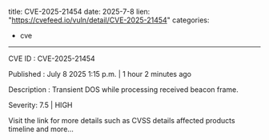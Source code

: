  
title: CVE-2025-21454
date: 2025-7-8
lien: "https://cvefeed.io/vuln/detail/CVE-2025-21454"
categories:
  - cve
---

CVE ID : CVE-2025-21454

Published :  July 8
2025
1:15 p.m. | 1 hour
2 minutes ago

Description : Transient DOS while processing received beacon frame.

Severity: 7.5 | HIGH

Visit the link for more details
such as CVSS details
affected products
timeline
and more...
